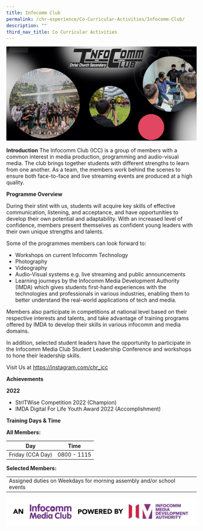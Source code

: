 ```yaml
---
title: Infocomm Club
permalink: /chr-experience/Co-Curricular-Activities/Infocomm-Club/
description: ""
third_nav_title: Co Curricular Activities
---
```

![](/images/CCA/ICC2.jpg)

**Introduction**
The Infocomm Club (ICC) is a group of members with a common interest in media production, programming and audio-visual media. The club brings together students with different strengths to learn from one another. As a team, the members work behind the scenes to ensure both face-to-face and live streaming events are produced at a high quality.

**Programme Overview**

During their stint with us, students will acquire key skills of effective communication, listening, and acceptance, and have opportunities to develop their own potential and adaptability. With an increased level of confidence, members present themselves as confident young leaders with their own unique strengths and talents.

Some of the programmes members can look forward to:
- Workshops on current Infocomm Technology
- Photography
- Videography
- Audio-Visual systems e.g. live streaming and public announcements
- Learning journeys by the Infocomm Media Development Authority (IMDA) which gives students first-hand experiences with the technologies and professionals in various industries, enabling them to better understand the real-world applications of tech and media. 

Members also participate in competitions at national level based on their respective interests and talents, and take advantage of training programs offered by IMDA to develop their skills in various infocomm and media domains.

In addition, selected student leaders have the opportunity to participate in the Infocomm Media Club Student Leadership Conference and workshops to hone their leadership skills. 

Visit Us at https://instagram.com/chr_icc

**Achievements**

**2022**
- StrlTWise Competition 2022 (Champion)
- IMDA Digital For Life Youth Award 2022 (Accomplishment)


**Training Days &amp; Time**

**All Members:**

| Day| Time | 
| -------- | -------- | 
| Friday (CCA Day) | 0800 - 1115 |

**Selected Members:**

| |  | 
| -------- | -------- | 
| Assigned duties on Weekdays for morning assembly and/or school events |  |


![](/images/CCA/imdaimctagline.jpg)